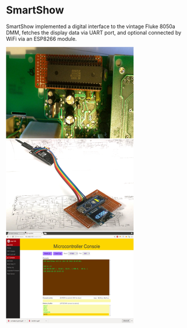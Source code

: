 
SmartShow
=========

SmartShow implemented a digital interface to the vintage Fluke 8050a DMM,
fetches the display data via UART port, and optional connected by WiFi via an ESP8266 module.

<img width="350" height="250" src="doc/figures/pic-u17-piggybacked-1.jpg" alt="Piggybacked" >

<img width="350" height="250" src="doc/figures/pic-smartshow-connected-on.jpg" alt="Connected ESP" >

<img width="350" height="250" src="doc/figures/smartshow-ctrlwin.png" alt="Command line" >




